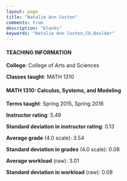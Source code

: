 ```yaml
---
layout: page
title: "Natalie Ann Coston" 
comments: true
description: "blanks"
keywords: "Natalie Ann Coston,CU,Boulder"
---
```

<head>
<script src="https://ajax.googleapis.com/ajax/libs/jquery/2.1.3/jquery.min.js"></script>
<script src="https://dl.dropboxusercontent.com/s/pc42nxpaw1ea4o9/highcharts.js?dl=0"></script>
<!-- <script src="../assets/js/highcharts.js"></script> -->
<style type="text/css">@font-face {
	font-family: "Bebas Neue";
	src: url(https://www.filehosting.org/file/details/544349/BebasNeue Regular.otf) format("opentype");
	}
	h1.Bebas { 
		font-family: "Bebas Neue", Verdana, Tahoma;
	}
</style>
</head>
	   
#### TEACHING INFORMATION

**College**: College of Arts and Sciences

**Classes taught**: MATH 1310

#### MATH 1310: Calculus, Systems, and Modeling

**Terms taught**: Spring 2015, Spring 2016

**Instructor rating**: 5.49

**Standard deviation in instructor rating**: 0.13

**Average grade** (4.0 scale): 3.54

**Standard deviation in grades** (4.0 scale): 0.08

**Average workload** (raw): 3.01

**Standard deviation in workload** (raw): 0.08

